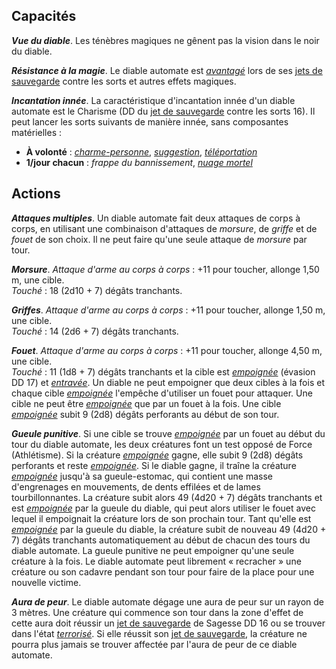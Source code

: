 ## Capacités
_**Vue du diable**_. Les ténèbres magiques ne gênent pas la vision dans le noir du diable.

_**Résistance à la magie**_. Le diable automate est [_avantagé_](/utiliser-les-caracteristiques/#avantage-et-desavantage) lors de ses [jets de sauvegarde](/utiliser-les-caracteristiques/#jets-de-sauvegarde) contre les sorts et autres effets magiques.

_**Incantation innée**_. La caractéristique d'incantation innée d'un diable automate est le Charisme (DD du [jet de sauvegarde](/utiliser-les-caracteristiques/#jets-de-sauvegarde) contre les sorts 16). Il peut lancer les sorts suivants de manière innée, sans composantes matérielles :
* **À volonté** : [_charme-personne_](/grimoire/charme-personne/), [_suggestion_](/grimoire/suggestion/), [_téléportation_](/grimoire/teleportation/)
* **1/jour chacun** : _frappe du bannissement_, [_nuage mortel_](/grimoire/nuage-mortel/)

## Actions
_**Attaques multiples**_. Un diable automate fait deux attaques de corps à corps, en utilisant une combinaison d'attaques de _morsure_, de _griffe_ et de _fouet_ de son choix. Il ne peut faire qu'une seule attaque de _morsure_ par tour.

_**Morsure**_. _Attaque d'arme au corps à corps_ : +11 pour toucher, allonge 1,50 m, une cible.  
_Touché_ : 18 (2d10 + 7) dégâts tranchants.

_**Griffes**_. _Attaque d'arme au corps à corps_ : +11 pour toucher, allonge 1,50 m, une cible.  
_Touché_ : 14 (2d6 + 7) dégâts tranchants.

_**Fouet**_. _Attaque d'arme au corps à corps_ : +11 pour toucher, allonge 4,50 m, une cible.  
_Touché_ : 11 (1d8 + 7) dégâts tranchants et la cible est [_empoignée_](/gerer-la-sante-du-personnage/#empoigne) (évasion DD 17) et [_entravée_](/gerer-la-sante-du-personnage/#entrave). Un diable ne peut empoigner que deux cibles à la fois et chaque cible [_empoignée_](/gerer-la-sante-du-personnage/#empoigne) l'empêche d'utiliser un fouet pour attaquer. Une cible ne peut être [_empoignée_](/gerer-la-sante-du-personnage/#empoigne) que par un fouet à la fois. Une cible [_empoignée_](/gerer-la-sante-du-personnage/#empoigne) subit 9 (2d8) dégâts perforants au début de son tour.

_**Gueule punitive**_. Si une cible se trouve [_empoignée_](/gerer-la-sante-du-personnage/#empoigne) par un fouet au début du tour du diable automate, les deux créatures font un test opposé de Force (Athlétisme). Si la créature [_empoignée_](/gerer-la-sante-du-personnage/#empoigne) gagne, elle subit 9 (2d8) dégâts perforants et reste [_empoignée_](/gerer-la-sante-du-personnage/#empoigne). Si le diable gagne, il traîne la créature [_empoignée_](/gerer-la-sante-du-personnage/#empoigne) jusqu'à sa gueule-estomac, qui contient une masse d'engrenages en mouvements, de dents effilées et de lames tourbillonnantes. La créature subit alors 49 (4d20 + 7) dégâts tranchants et est [_empoignée_](/gerer-la-sante-du-personnage/#empoigne) par la gueule du diable, qui peut alors utiliser le fouet avec lequel il empoignait la créature lors de son prochain tour. Tant qu'elle est [_empoignée_](/gerer-la-sante-du-personnage/#empoigne) par la gueule du diable, la créature subit de nouveau 49 (4d20 + 7) dégâts tranchants automatiquement au début de chacun des tours du diable automate. La gueule punitive ne peut empoigner qu'une seule créature à la fois. Le diable automate peut librement « recracher » une créature ou son cadavre pendant son tour pour faire de la place pour une nouvelle victime.

_**Aura de peur**_. Le diable automate dégage une aura de peur sur un rayon de 3 mètres. Une créature qui commence son tour dans la zone d'effet de cette aura doit réussir un [jet de sauvegarde](/utiliser-les-caracteristiques/#jets-de-sauvegarde) de Sagesse DD 16 ou se trouver dans l'état [_terrorisé_](/gerer-la-sante-du-personnage/#terrorise). Si elle réussit son [jet de sauvegarde](/utiliser-les-caracteristiques/#jets-de-sauvegarde), la créature ne pourra plus jamais se trouver affectée par l'aura de peur de ce diable automate.
